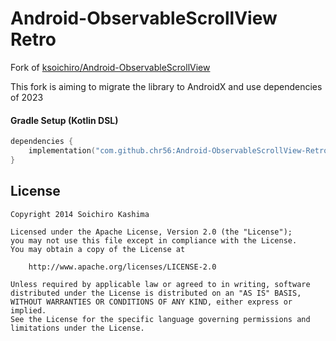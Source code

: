 # Android-ObservableScrollView Retro

Fork of [ksoichiro/Android-ObservableScrollView](https://github.com/ksoichiro/Android-ObservableScrollView)

This fork is aiming to migrate the library to AndroidX and use dependencies of 2023

#### Gradle Setup (Kotlin DSL)
```kotlin
dependencies {
    implementation("com.github.chr56:Android-ObservableScrollView-Retro:0.0.1")
}
```

## License

```license
Copyright 2014 Soichiro Kashima

Licensed under the Apache License, Version 2.0 (the "License");
you may not use this file except in compliance with the License.
You may obtain a copy of the License at

    http://www.apache.org/licenses/LICENSE-2.0

Unless required by applicable law or agreed to in writing, software
distributed under the License is distributed on an "AS IS" BASIS,
WITHOUT WARRANTIES OR CONDITIONS OF ANY KIND, either express or implied.
See the License for the specific language governing permissions and
limitations under the License.
```
